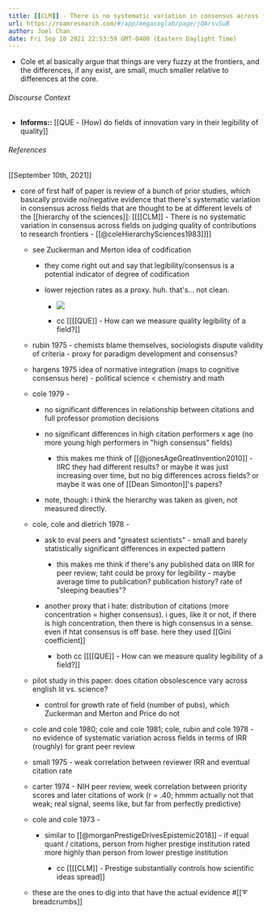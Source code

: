 ```yaml
---
title: [[CLM]] - There is no systematic variation in consensus across fields on judging quality of contributions to research frontiers - [[@coleHierarchySciences1983]]
url: https://roamresearch.com/#/app/megacoglab/page/jQArsvSuB
author: Joel Chan
date: Fri Sep 10 2021 22:53:59 GMT-0400 (Eastern Daylight Time)
---
```


- Cole et al basically argue that things are very fuzzy at the frontiers, and the differences, if any exist, are small, much smaller relative to differences at the core.

###### Discourse Context

- **Informs::** [[QUE - (How) do fields of innovation vary in their legibility of quality]]

###### References

[[September 10th, 2021]]

- core of first half of paper is review of a bunch of prior studies, which basically provide no/negative evidence that there's systematic variation in consensus across fields that are thought to be at different levels of the [[hierarchy of the sciences]]: [[[[CLM]] - There is no systematic variation in consensus across fields on judging quality of contributions to research frontiers - [[@coleHierarchySciences1983]]]]

    - see Zuckerman and Merton idea of codification

        - they come right out and say that legibility/consensus is a potential indicator of degree of codification

        - lower rejection rates as a proxy. huh. that's... not clean.

            - ![](https://firebasestorage.googleapis.com/v0/b/firescript-577a2.appspot.com/o/imgs%2Fapp%2Fmegacoglab%2FiDdkKglTtx.png?alt=media&token=d80e3283-0072-4b6b-81ad-f7653b23c9df)

            - cc [[[[QUE]] - How can we measure quality legibility of a field?]]

    - rubin 1975 - chemists blame themselves, sociologists dispute validity of criteria - proxy for paradigm development and consensus?

    - hargens 1975 idea of normative integration (maps to cognitive consensus here) - political science < chemistry and math

    - cole 1979 -

        - no significant differences in relationship between citations and full professor promotion decisions

        - no significant differences in high citation performers x age (no more young high performers in "high consensus" fields)

            - this makes me think of [[@jonesAgeGreatInvention2010]] - IIRC they had different results? or maybe it was just increasing over time, but no big differences across fields? or maybe it was one of [[Dean Simonton]]'s papers?

        - note, though: i think the hierarchy was taken as given, not measured directly.

    - cole, cole and dietrich 1978 -

        - ask to eval peers and "greatest scientists" - small and barely statistically significant differences in expected pattern

            - this makes me think if there's any published data on IRR for peer review; taht could be proxy for legibility - maybe average time to publication? publication history? rate of "sleeping beauties"?

        - another proxy that i hate: distribution of citations (more concentration = higher consensus). i gues, like it or not, if there is high concentration, then there is high consensus in a sense. even if htat consensus is off base. here they used [[Gini coefficient]]

            - both cc [[[[QUE]] - How can we measure quality legibility of a field?]]

    - pilot study in this paper: does citation obsolescence vary across english lit vs. science?

        - control for growth rate of field (number of pubs), which Zuckerman and Merton and Price do not

    - cole and cole 1980; cole and cole 1981; cole, rubin and cole 1978 - no evidence of systematic variation across fields in terms of IRR (roughly) for grant peer review

    - small 1975 - weak correlation between reviewer IRR and eventual citation rate

    - carter 1974 - NIH peer review, week correlation between priority scores and later citations of work (r = .40; hmmm actually not that weak; real signal, seems like, but far from perfectly predictive)

    - cole and cole 1973 -

        - similar to [[@morganPrestigeDrivesEpistemic2018]] - if equal quant / citations, person from higher prestige institution rated more highly than person from lower prestige institution

            - cc [[[[CLM]] - Prestige substantially controls how scientific ideas spread]]

    - these are the ones to dig into that have the actual evidence #[[➰ breadcrumbs]]
